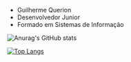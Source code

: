 - Guilherme Querion
- Desenvolvedor Junior
- Formado em Sistemas de Informação

<!---
GuilhermeQuerion/GuilhermeQuerion is a ✨ special ✨ repository because its `README.md` (this file) appears on your GitHub profile.
You can click the Preview link to take a look at your changes.
--->

![Anurag's GitHub stats](https://github-readme-stats.vercel.app/api?username=GuilhermeQuerion&theme=outrun&show_icons=true)

[![Top Langs](https://github-readme-stats.vercel.app/api/top-langs/?username=GuilhermeQuerion&layout=compact)](https://github.com/GuilhermeQuerion/github-readme-stats)
